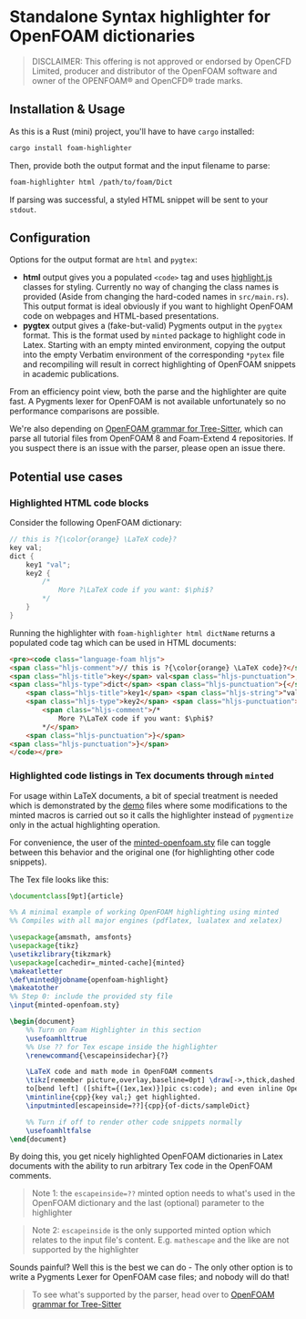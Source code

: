 # Standalone Syntax highlighter for OpenFOAM dictionaries

> DISCLAIMER: This offering is not approved or endorsed by OpenCFD Limited,
> producer and distributor of the OpenFOAM software and owner of the
> OPENFOAM® and OpenCFD® trade marks.

## Installation & Usage

As this is a Rust (mini) project, you'll have to have `cargo` installed:

```bash
cargo install foam-highlighter
```

Then, provide both the output format and the input filename to parse:
```bash
foam-highlighter html /path/to/foam/Dict
```
If parsing was successful, a styled HTML snippet will be sent to your `stdout`.

## Configuration

Options for the output format are `html` and `pygtex`:
- **html** output gives you a populated `<code>` tag and uses [highlight.js](https://highlightjs.org/)
    classes for styling. Currently no way of changing the class names is provided
    (Aside from changing the hard-coded names in `src/main.rs`). This output format is ideal obviously if
    you want to highlight OpenFOAM code on webpages and HTML-based presentations.
- **pygtex** output gives a (fake-but-valid) Pygments output in the `pygtex` format. This is the format
    used by `minted` package to highlight code in Latex. Starting with an empty minted environment, copying
    the output into the empty Verbatim environment of the corresponding `*pytex` file and recompiling will
    result in correct highlighting of OpenFOAM snippets in academic publications.

From an efficiency point view, both the parse and the highlighter are quite fast. A Pygments lexer for OpenFOAM
is not available unfortunately so no performance comparisons are possible.

We're also depending on [OpenFOAM grammar for Tree-Sitter](https://github.com/FoamScience/tree-sitter-foam),
which can parse all tutorial files from OpenFOAM 8 and Foam-Extend 4 repositories.
If you suspect there is an issue with the parser, please open an issue there.

## Potential use cases

### Highlighted HTML code blocks

Consider the following OpenFOAM dictionary:

```cpp
// this is ?{\color{orange} \LaTeX code}?
key val;
dict {
    key1 "val";
    key2 {
        /*
            More ?\LaTeX code if you want: $\phi$?
        */
    }
}
```

Running the highlighter with `foam-highlighter html dictName` returns a populated code tag which
can be used in HTML documents:
```html
<pre><code class="language-foam hljs">
<span class="hljs-comment">// this is ?{\color{orange} \LaTeX code}?</span>
<span class="hljs-title">key</span> val<span class="hljs-punctuation">;</span>
<span class="hljs-type">dict</span> <span class="hljs-punctuation">{</span>
    <span class="hljs-title">key1</span> <span class="hljs-string">"val"</span><span class="hljs-punctuation">;</span>
    <span class="hljs-type">key2</span> <span class="hljs-punctuation">{</span>
        <span class="hljs-comment">/*
            More ?\LaTeX code if you want: $\phi$?
        */</span>
    <span class="hljs-punctuation">}</span>
<span class="hljs-punctuation">}</span>
</code></pre>
```

### Highlighted code listings in Tex documents through `minted`

For usage within LaTeX documents, a bit of special treatment is needed which is demonstrated
by the [demo](demo/) files where some modifications to the minted macros is carried out so
it calls the highlighter instead of `pygmentize` only in the actual highlighting operation.

For convenience, the user of the [minted-openfoam.sty](demo/minted-openfoam.sty) file can toggle
between this behavior and the original one (for highlighting other code snippets).

The Tex file looks like this:
```tex
\documentclass[9pt]{article}

%% A minimal example of working OpenFOAM highlighting using minted
%% Compiles with all major engines (pdflatex, lualatex and xelatex)

\usepackage{amsmath, amsfonts}
\usepackage{tikz}
\usetikzlibrary{tikzmark}
\usepackage[cachedir=_minted-cache]{minted}
\makeatletter
\def\minted@jobname{openfoam-highlight}
\makeatother
%% Step 0: include the provided sty file
\input{minted-openfoam.sty}

\begin{document}
    %% Turn on Foam Highlighter in this section
    \usefoamhlttrue
    %% Use ?? for Tex escape inside the highlighter
    \renewcommand{\escapeinsidechar}{?}

    \LaTeX code and math mode in OpenFOAM comments
    \tikz[remember picture,overlay,baseline=0pt] \draw[->,thick,dashed,blue] (0,-0.5em)
    to[bend left] ([shift={(1ex,1ex)}]pic cs:code); and even inline OpenFOAM expressions
    \mintinline{cpp}{key val;} get highlighted.
    \inputminted[escapeinside=??]{cpp}{of-dicts/sampleDict}

    %% Turn if off to render other code snippets normally
    \usefoamhltfalse
\end{document}
```

By doing this, you get nicely highlighted OpenFOAM dictionaries in Latex documents with the ability
to run arbitrary Tex code in the OpenFOAM comments.

> Note 1: the `escapeinside=??` minted option needs to what's used in the OpenFOAM dictionary
> and the last (optional) parameter to the highlighter

> Note 2: `escapeinside` is the only supported minted option which relates to the input file's content.
> E.g. `mathescape` and the like are not supported by the highlighter

Sounds painful? Well this is the best we can do - The only other option is to write a Pygments Lexer
for OpenFOAM case files; and nobody will do that!

> To see what's supported by the parser, head over to 
> [OpenFOAM grammar for Tree-Sitter](https://github.com/FoamScience/tree-sitter-foam)
